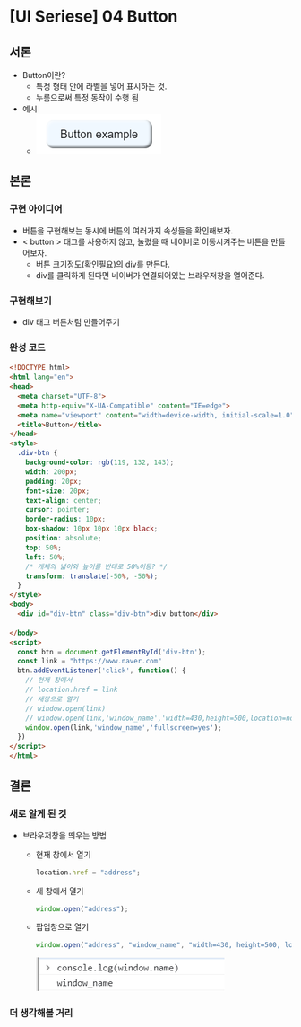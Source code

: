 # [UI Seriese] 04 Button

## 서론

* Button이란?
  * 특정 형태 안에 라벨을 넣어 표시하는 것.
  * 누름으로써 특정 동작이 수행 됨
* 예시
  * ![image-20210913214955022](04_button.assets/image-20210913214955022.png)

## 본론

### 구현 아이디어

* 버튼을 구현해보는 동시에 버튼의 여러가지 속성들을 확인해보자.
* < button > 태그를 사용하지 않고, 눌렀을 때 네이버로 이동시켜주는 버튼을 만들어보자.
  * 버튼 크기정도(확인필요)의 div를 만든다.
  * div를 클릭하게 된다면 네이버가 연결되어있는 브라우저창을 열어준다.

### 구현해보기

- div 태그 버튼처럼 만들어주기



### 완성 코드

```html
<!DOCTYPE html>
<html lang="en">
<head>
  <meta charset="UTF-8">
  <meta http-equiv="X-UA-Compatible" content="IE=edge">
  <meta name="viewport" content="width=device-width, initial-scale=1.0">
  <title>Button</title>
</head>
<style>
  .div-btn {
    background-color: rgb(119, 132, 143);
    width: 200px;
    padding: 20px;
    font-size: 20px;
    text-align: center;
    cursor: pointer;
    border-radius: 10px;
    box-shadow: 10px 10px 10px black;
    position: absolute;
    top: 50%;
    left: 50%;
    /* 개체의 넓이와 높이를 반대로 50%이동? */
    transform: translate(-50%, -50%);
  }
</style>
<body>
  <div id="div-btn" class="div-btn">div button</div>

</body>
<script>
  const btn = document.getElementById('div-btn');
  const link = "https://www.naver.com"
  btn.addEventListener('click', function() {
    // 현재 창에서
    // location.href = link
    // 새창으로 열기
    // window.open(link)
    // window.open(link,'window_name','width=430,height=500,location=no,status=no,scrollbars=no');
    window.open(link,'window_name','fullscreen=yes');
  })
</script>
</html>
```



## 결론



### 새로 알게 된 것

* 브라우저창을 띄우는 방법

  * 현재 창에서 열기

    ```js
    location.href = "address";
    ```

  * 새 창에서 열기

    ```js
    window.open("address");
    ```

  * 팝업창으로 열기

    ```js
    window.open("address", "window_name", "width=430, height=500, location, status...")
    ```

    ![image-20210913225158435](04_button.assets/image-20210913225158435.png)

  

### 더 생각해볼 거리


